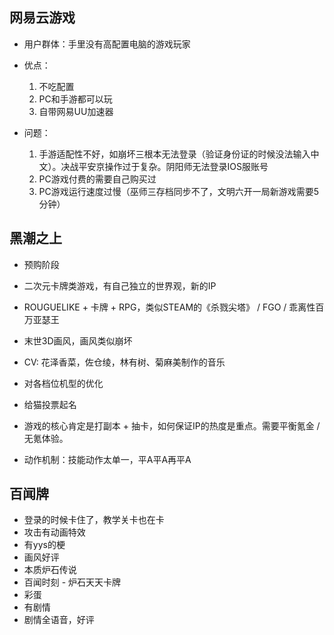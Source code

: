 ## 网易云游戏
- 用户群体：手里没有高配置电脑的游戏玩家
- 优点：

  1. 不吃配置
  2. PC和手游都可以玩
  3. 自带网易UU加速器

- 问题：

  1. 手游适配性不好，如崩坏三根本无法登录（验证身份证的时候没法输入中文）。决战平安京操作过于复杂。阴阳师无法登录IOS服账号
  2. PC游戏付费的需要自己购买过
  3. PC游戏运行速度过慢（巫师三存档同步不了，文明六开一局新游戏需要5分钟）

## 黑潮之上

- 预购阶段
- 二次元卡牌类游戏，有自己独立的世界观，新的IP
- ROUGUELIKE + 卡牌 + RPG，类似STEAM的《杀戮尖塔》 / FGO / 乖离性百万亚瑟王
- 末世3D画风，画风类似崩坏
- CV: 花泽香菜，佐仓绫，林有树、菊麻美制作的音乐

- 对各档位机型的优化
- 给猫投票起名

- 游戏的核心肯定是打副本 + 抽卡，如何保证IP的热度是重点。需要平衡氪金 / 无氪体验。
- 动作机制：技能动作太单一，平A平A再平A

## 百闻牌

- 登录的时候卡住了，教学关卡也在卡
- 攻击有动画特效
- 有yys的梗
- 画风好评
- 本质炉石传说
- 百闻时刻 - 炉石天天卡牌
- 彩蛋
- 有剧情
- 剧情全语音，好评
